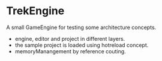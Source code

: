 # TrekEngine
A small GameEngine for testing some architecture concepts.

- engine, editor and project in different layers.
- the sample project is loaded using hotreload concept.
- memoryManangement by reference couting.
